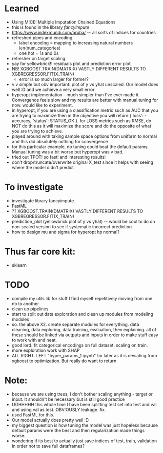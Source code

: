 # Learned
- Using MICE! Multiple Imputation Chained Equations
- this is found in the library *fancyimpute*
- https://www.indexmundi.com/aruba/ -- all sorts of indices for countries
- refreshed pipes and encoding. 
    - label encoding = mapping to increasing natural numbers len(num_categories)
    - one hot = 1s and 0s
- refresher on target scaling
- yay for yellowbrick!! residuals plot and prediction error plot
- NB! XGBOOST.TRAIN(DMATRIX) VASTLY DIFFERENT RESULTS TO XGBREGRESSOR.FIT(X_TRAIN)
    - error is so much larger for former? 
- v v simple but obv important: plot of y vs yhat unscaled. Our model does well :D and we achieve a very small error
- hyperopt implementation - much simpler than I've ever made it. Convergence feels slow and my results are better with manual tuning for now. would like to experiment. 
- in hyperopt, if you are using a classification metric such as AUC that you are trying to maximize then in the objective you will return {'loss': -accuracy, 'status': STATUS_OK }. for LOSS metrics such as RMSE, do NOT do this as it will maximize the score and do the opposite of what you are trying to achieve. 
- played around with taking sample space options from uniform to normal and this did absolutely nothing for convergence
- for this particular example, no tuning could beat the default params. Manual tuning was a bit worse but hyperopt was v bad. 
- tried out TPOT! so fast! and interesting results!
- don't drop/truncate/overwrite original X_test since it helps with seeing where the model didn't predict

# To investigate
- investigate library fancyimpute
- FastML
- ?? XGBOOST.TRAIN(DMATRIX) VASTLY DIFFERENT RESULTS TO XGBREGRESSOR.FIT(X_TRAIN)
- prediction_plot (yellowbrick plot of y vs yhat) -- would be cool to do on non-scaled version to see if systematic incorrect prediction
- how to design mu and sigma for hyperopt hp normal?


# Thus far core kit:
- sklearn 

# TODO
- compile my utils lib for stuff I find myself repetitively moving from one nb to another
- clean up pipelines
- start to split out data exploration and clean up modules from modeling modules
- so. the above X2. create separate modules for everything. data cleaning, data exploring, data training, evaluation, then explaining. all of these should be linked via outputs and inputs in order to make stuff easy to work with and neat. 
- good lord. fit categorical encodings on full dataset. scaling on train. 
- more exploration work with SHAP
- ALL RIGHT. LEFT "hyper_params_1.ipynb" for later as it is deviating from xgboost to optimization. But really do want to return

# Note:
- because we are using trees, I don't bother scaling anything - target or input. It shouldn't be necessary but is still good practice
- UGHHHHH this whole time I have been splitting test set into test and val and using val as test. OBVIOUSLY leakage. fix. 
- used FastML for this. 
- Our model actually does pretty well :D 
- my biggest question is how tuning the model was just hopeless because default params were the best and then regularization made things worse. 
- wondering if its best to actually just save indices of test, train, validation in order not to save full dataframes?